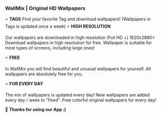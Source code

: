 <H3> WallMix | Original HD Wallpapers</H3>
⭐ <B>TAGS</B>
Find your favorite Tag and download wallpapers!
(Wallpapers in Tags is updated once a week)
⭐ <B>HIGH RESOLUTION</B>

Our wallpapers are downloaded in high resolution (Full HD +) 1620x2880+
Download wallpapers in high resolution for free.
Wallpaper is suitable for most types of screens, including large ones!

⭐ <B>FREE</B>

In WallMix you will find beautiful and unusual wallpapers for yourself.
All wallpapers are absolutely free for you.

⭐ <B>FOR EVERY DAY</B>

The mix of wallpapers is updated every day!
New wallpapers are added every day / week to "Feed".
Free colorful original wallpapers for every day!

🧡 <B>Thanks for using our App :)</B>
